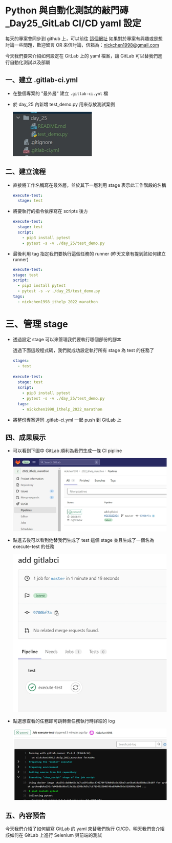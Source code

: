 # Python 與自動化測試的敲門磚_Day25_GitLab CI/CD yaml 設定

每天的專案會同步到 github 上，可以前往 [這個網址](https://github.com/nickchen1998/2022_ithelp_marathon)
如果對於專案有興趣或是想討論一些問題，歡迎留言 OR 來信討論，信箱為：nickchen1998@gmail.com

今天我們要來介紹如何設定在 GitLab 上的 yaml 檔案，讓 GitLab 可以替我們進行自動化測試以及部屬

## 一、建立 .gitlab-ci.yml

- 在整個專案的 "最外層" 建立 `.gitlab-ci.yml` 檔
- 於 day_25 內新增 test_demo.py 用來存放測試案例

  ![img](img/dir.jpg)

## 二、建立流程

- 直接將工作名稱寫在最外層，並於其下一層利用 stage 表示此工作階段的名稱

  ```yaml
  execute-test:
    stage: test
  ```

- 將要執行的指令依序寫在 scripts 後方

  ```yaml
  execute-test:
    stage: test
    script:
      - pip3 install pytest
      - pytest -s -v ./day_25/test_demo.py
  ```

- 最後利用 tag 指定我們要執行這個任務的 runner (昨天文章有提到該如何建立 runner)

    ```yaml
  execute-test:
    stage: test
    script:
      - pip3 install pytest
      - pytest -s -v ./day_25/test_demo.py
    tags:
      - nickchen1998_ithelp_2022_marathon
  ```

# 三、管理 stage

- 透過設定 stage 可以來管理我們要執行哪個部份的腳本

  透過下面這段程式碼，我們就成功設定執行所有 stage 為 test 的任務了
  ```yaml
  stages:
    - test

  execute-test:
    stage: test
    script:
      - pip3 install pytest
      - pytest -s -v ./day_25/test_demo.py
    tags:
      - nickchen1998_ithelp_2022_marathon
  ```

- 將整份專案連同 .gitlab-ci.yml 一起 push 到 GitLab 上

## 四、成果展示

- 可以看到下圖中 GitLab 順利為我們生成一條 CI pipline

  ![img](img/pipline.jpg)

- 點進去後可以看到他替我們生成了 test 這個 stage 並且生成了一個名為 execute-test 的任務

  ![img](img/stages.jpg)

- 點選想查看的任務即可跳轉至任務執行時詳細的 log

  ![img](img/detail.jpg)

## 五、內容預告

今天我們介紹了如何編寫 GitLab 的 yaml 來替我們執行 CI/CD，明天我們會介紹該如何在 GitLab 上進行 Selenium 與前端的測試
